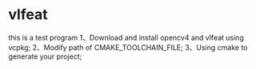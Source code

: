 # vlfeat
this is a test program
1、Download and install opencv4 and vlfeat using vcpkg;
2、Modify path of CMAKE_TOOLCHAIN_FILE;
3、Using cmake to generate your project;

